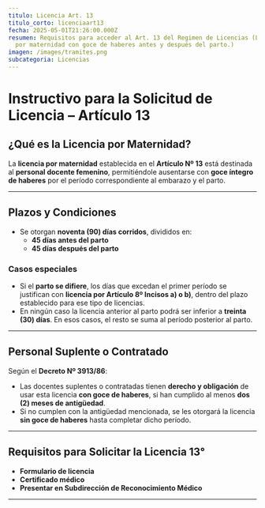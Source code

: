 ```yaml
---
titulo: Licencia Art. 13
titulo_corto: licenciaart13
fecha: 2025-05-01T21:26:00.000Z
resumen: Requisitos para acceder al Art. 13 del Regimen de Licencias (Licencia
  por maternidad con goce de haberes antes y después del parto.)
imagen: /images/tramites.png
subcategoria: Licencias
---
```


# Instructivo para la Solicitud de Licencia – Artículo 13

## ¿Qué es la Licencia por Maternidad?

La **licencia por maternidad** establecida en el **Artículo Nº 13** está destinada al **personal docente femenino**, permitiéndole ausentarse con **goce íntegro de haberes** por el período correspondiente al embarazo y el parto.

---

## Plazos y Condiciones

- Se otorgan **noventa (90) días corridos**, divididos en:
  - **45 días antes del parto**
  - **45 días después del parto**

### Casos especiales

- Si el **parto se difiere**, los días que excedan el primer período se justifican con **licencia por Artículo 8º Incisos a) o b)**, dentro del plazo establecido para ese tipo de licencias.
- En ningún caso la licencia anterior al parto podrá ser inferior a **treinta (30) días**. En esos casos, el resto se suma al período posterior al parto.

---

## Personal Suplente o Contratado

Según el **Decreto Nº 3913/86**:

- Las docentes suplentes o contratadas tienen **derecho y obligación** de usar esta licencia **con goce de haberes**, si han cumplido al menos **dos (2) meses de antigüedad**.
- Si no cumplen con la antigüedad mencionada, se les otorgará la licencia **sin goce de haberes** hasta completar dicho período.

---

## Requisitos para Solicitar la Licencia 13°

- **Formulario de licencia**
- **Certificado médico**
- **Presentar en Subdirección de Reconocimiento Médico**

---
